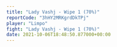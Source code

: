 ```yaml
---
title: "Lady Vashj - Wipe 1 (70%)"
reportCode: "3hHY2MRKgrdDkTPj"
player: "Limpo"
fight: "Lady Vashj - Wipe 1 (70%)"
date: 2021-10-06T18:48:50.877000+00:00
---
```

